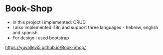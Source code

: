# Book-Shop

<ul>
 <li>In this project i implemented: CRUD </li>
  <li>I also implemented i18n and support three languages - hebrew, english and spanish </li>
   <li>For design i used bootstrap </li>
 </ul>
 
 https://yuvallevi5.github.io/Book-Shop/
